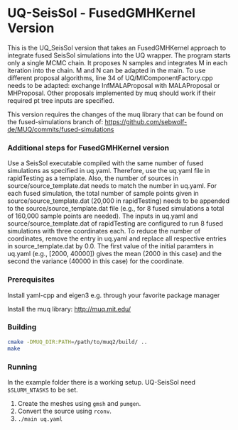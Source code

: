 # UQ-SeisSol - FusedGMHKernel Version
This is the UQ_SeisSol version that takes an FusedGMHKernel approach to integrate fused SeisSol simulations into the UQ wrapper. The program starts only a single MCMC chain. It proposes N samples and integrates M in each iteration into the chain. M and N can be adapted in the main. To use different proposal algorithms, line 34 of UQ/MIComponentFactory.cpp needs to be adapted: exchange InfMALAProposal with MALAProposal or MHProposal. Other proposals implemented by muq should work if their required pt tree inputs are specified.

This version requires the changes of the muq library that can be found on the fused-simulations branch of: https://github.com/sebwolf-de/MUQ/commits/fused-simulations

### Additional steps for FusedGMHKernel version
Use a SeisSol executable compiled with the same number of fused simulations as specified in uq.yaml. Therefore, use the uq.yaml file in rapidTesting as a template. Also, the number of sources in source/source_template.dat needs to match the number in uq.yaml. For each fused simulation, the total number of sample points given in source/source_template.dat (20,000 in rapidTesting) needs to be appended to the source/source_template.dat file (e.g., for 8 fused simulations a total of 160,000 sample points are needed). The inputs in uq.yaml and source/source_template.dat of rapidTesting are configured to run 8 fused simulations with three coordinates each. To reduce the number of coordinates, remove the entry in uq.yaml and replace all respective entries in source_template.dat by 0.0.
The first value of the initial paramters in uq.yaml (e.g., [2000, 40000]) gives the mean (2000 in this case) and the second the variance (40000 in this case) for the coordinate.

### Prerequisites
Install yaml-cpp and eigen3 e.g. through your favorite package manager

Install the muq library: http://muq.mit.edu/

### Building

```bash
cmake -DMUQ_DIR:PATH=/path/to/muq2/build/ ..
make
```

### Running

In the example folder there is a working setup.
UQ-SeisSol need `$SLURM_NTASKS` to be set.

1. Create the meshes using `gmsh` and `pumgen`.
2. Convert the source using `rconv`.
3. `./main uq.yaml`
